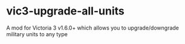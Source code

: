 # vic3-upgrade-all-units
A mod for Victoria 3 v1.6.0+ which allows you to upgrade/downgrade military units to any type
